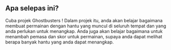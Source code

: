 ## Apa selepas ini?

Cuba projek Ghostbusters</a> ! Dalam projek itu, anda akan belajar bagaimana membuat permainan dengan hantu yang muncul di seluruh tempat dan yang anda perlukan untuk menangkap. Anda juga akan belajar bagaimana untuk menambah pemasa dan skor untuk permainan, supaya anda dapat melihat berapa banyak hantu yang anda dapat menangkap.</p>
